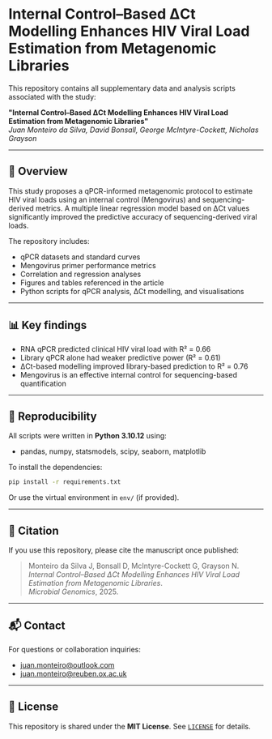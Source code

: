 # Internal Control–Based ΔCt Modelling Enhances HIV Viral Load Estimation from Metagenomic Libraries

This repository contains all supplementary data and analysis scripts associated with the study:

**"Internal Control–Based ΔCt Modelling Enhances HIV Viral Load Estimation from Metagenomic Libraries"**  
*Juan Monteiro da Silva, David Bonsall, George McIntyre-Cockett, Nicholas Grayson*

---

## 🧬 Overview

This study proposes a qPCR-informed metagenomic protocol to estimate HIV viral loads using an internal control (Mengovirus) and sequencing-derived metrics. A multiple linear regression model based on ΔCt values significantly improved the predictive accuracy of sequencing-derived viral loads.

The repository includes:

- qPCR datasets and standard curves  
- Mengovirus primer performance metrics  
- Correlation and regression analyses  
- Figures and tables referenced in the article  
- Python scripts for qPCR analysis, ΔCt modelling, and visualisations  

---

## 📊 Key findings

- RNA qPCR predicted clinical HIV viral load with R² = 0.66  
- Library qPCR alone had weaker predictive power (R² = 0.61)  
- ΔCt-based modelling improved library-based prediction to R² = 0.76  
- Mengovirus is an effective internal control for sequencing-based quantification  

---

## 🔁 Reproducibility

All scripts were written in **Python 3.10.12** using:

- pandas, numpy, statsmodels, scipy, seaborn, matplotlib

To install the dependencies:

```bash
pip install -r requirements.txt
```

Or use the virtual environment in `env/` (if provided).

---

## 📄 Citation

If you use this repository, please cite the manuscript once published:

> Monteiro da Silva J, Bonsall D, McIntyre-Cockett G, Grayson N.  
> *Internal Control–Based ΔCt Modelling Enhances HIV Viral Load Estimation from Metagenomic Libraries*.  
> *Microbial Genomics*, 2025.

---

## 📬 Contact

For questions or collaboration inquiries:

- juan.monteiro@outlook.com  
- juan.monteiro@reuben.ox.ac.uk  

---

## 📘 License

This repository is shared under the **MIT License**. See [`LICENSE`](LICENSE) for details.
